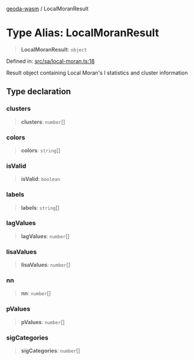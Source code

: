 [geoda-wasm](../globals.md) / LocalMoranResult

# Type Alias: LocalMoranResult

> **LocalMoranResult**: `object`

Defined in: [src/sa/local-moran.ts:18](https://github.com/GeoDaCenter/geoda-lib/blob/92ce80b2e81e5a6276ad0890a9a8fe638734b201/src/js/src/sa/local-moran.ts#L18)

Result object containing Local Moran's I statistics and cluster information

## Type declaration

### clusters

> **clusters**: `number`[]

### colors

> **colors**: `string`[]

### isValid

> **isValid**: `boolean`

### labels

> **labels**: `string`[]

### lagValues

> **lagValues**: `number`[]

### lisaValues

> **lisaValues**: `number`[]

### nn

> **nn**: `number`[]

### pValues

> **pValues**: `number`[]

### sigCategories

> **sigCategories**: `number`[]
